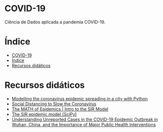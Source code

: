 
COVID-19
====
Ciência de Dados aplicada a pandemia COVID-19.


# Índice
<!--ts-->
   * [COVID-19](#covid-19)
   * [Índice](#índice)
   * [Recursos didáticos](#recursos-didáticos)

<!-- Added by: severo, at: Mon Mar 16 18:14:56 -03 2020 -->

<!--te-->

# Recursos didáticos
- [Modelling the coronavirus epidemic spreading in a city with Python](https://towardsdatascience.com/modelling-the-coronavirus-epidemic-spreading-in-a-city-with-python-babd14d82fa2)
- [Social Distancing to Slow the Coronavirus](https://towardsdatascience.com/social-distancing-to-slow-the-coronavirus-768292f04296)
- [The MATH of Epidemics | Intro to the SIR Model](https://youtu.be/Qrp40ck3WpI)
- [The SIR epidemic model (SciPy)](https://scipython.com/book/chapter-8-scipy/additional-examples/the-sir-epidemic-model/)
- [Understanding Unreported Cases in the COVID-19 Epidemic Outbreak in Wuhan, China, and the Importance of Major Public Health Interventions](https://www.mdpi.com/2079-7737/9/3/50/htm)
